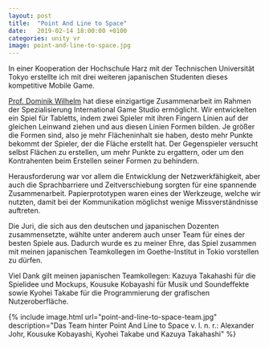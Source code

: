 ```yaml
---
layout: post
title:  "Point And Line to Space"
date:   2019-02-14 18:00:00 +0100
categories: unity vr
image: point-and-line-to-space.jpg
---
```


In einer Kooperation der Hochschule Harz mit der Technischen Universität Tokyo erstellte ich mit drei weiteren japanischen Studenten dieses kompetitive Mobile Game. 

[Prof. Dominik Wilhelm](https://www.hs-harz.de/dwilhelm/zur-person) hat diese einzigartige Zusammenarbeit im Rahmen der Spezialisierung International Game Studio ermöglicht. Wir entwickelten ein Spiel für Tabletts, indem zwei Spieler mit ihren Fingern Linien auf der gleichen Leinwand ziehen und aus diesen Linien Formen bilden. Je größer die Formen sind, also je mehr Flächeninhalt sie haben, desto mehr Punkte bekommt der Spieler, der die Fläche erstellt hat. Der Gegenspieler versucht selbst Flächen zu erstellen, um mehr Punkte zu ergattern, oder um den Kontrahenten beim Erstellen seiner Formen zu behindern.

Herausforderung war vor allem die Entwicklung der Netzwerkfähigkeit, aber auch die Sprachbarriere und Zeitverschiebung sorgten für eine spannende Zusammenarbeit.
Papierprototypen waren eines der Werkzeuge, welche wir nutzten, damit bei der Kommunikation möglichst wenige Missverständnisse auftreten.

Die Juri, die sich aus den deutschen und japanischen Dozenten zusammensetzte, wählte unter anderem auch unser Team für eines der besten Spiele aus. Dadurch wurde es zu meiner Ehre, das Spiel zusammen mit meinen japanischen Teamkollegen im Goethe-Institut in Tokio vorstellen zu dürfen.

Viel Dank gilt meinen japanischen Teamkollegen: Kazuya Takahashi für die Spielidee und Mockups, Kousuke Kobayashi für Musik und Soundeffekte sowie Kyohei Takabe für die Programmierung der grafischen Nutzeroberfläche.

{% include image.html url="point-and-line-to-space-team.jpg" description="Das Team hinter Point And Line to Space v. l. n. r.: Alexander Johr, Kousuke Kobayashi, Kyohei Takabe und Kazuya Takahashi" %}
